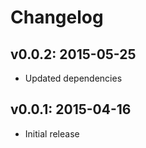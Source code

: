 # Changelog

## v0.0.2: 2015-05-25

- Updated dependencies

## v0.0.1: 2015-04-16

- Initial release

